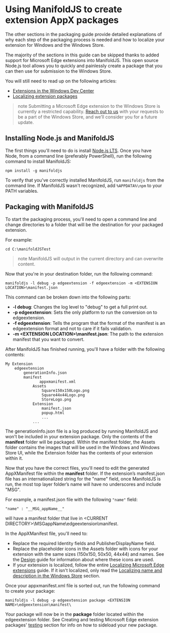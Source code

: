 # Using ManifoldJS to create extension AppX packages

The other sections in the packaging guide provide detailed explanations of why each step of the packaging process is needed and how to localize your extension for Windows and the Windows Store.

The majority of the sections in this guide can be skipped thanks to added support for Microsoft Edge extensions into ManifoldJS. This open source Node.js tool allows you to quickly and painlessly create a package that you can then use for submission to the Windows Store.

You will still need to read up on the following articles:

- [Extensions in the Windows Dev Center](../extensions-in-the-windows-dev-center)
- [Localizing extension packages](../localizing-extension-packages)

>note Submitting a Microsoft Edge extension to the Windows Store is currently a restricted capability. [Reach out to us](http://aka.ms/extension-request) with your requests to be a part of the Windows Store, and we’ll consider you for a future update.

## Installing Node.js and ManifoldJS

The first things you'll need to do is install [Node.js LTS](https://nodejs.org/en/download/).
Once you have Node, from a command line (preferably PowerShell), run the following command to install ManifoldJS:

`npm install -g manifoldjs`

To verify that you've correctly installed ManifoldJS, run `manifoldjs` from the command line. If ManifoldJS wasn't recognized, add `%APPDATA%\npm` to your PATH variables.


## Packaging with ManifoldJS

To start the packaging process, you'll need to open a command line and change directories to a folder that will be the destination for your packaged extension.

For example:

`cd C:\manifoldJSTest`

>note ManifoldJS will output in the current directory and can overwrite content.


Now that you're in your destination folder, run the following command:

`manifoldjs -l debug -p edgeextension -f edgeextension -m <EXTENSION LOCATION>\manifest.json`


This command can be broken down into the following parts:
 -	**-l debug**: Changes the log level to "debug" to get a full print out.
 -	**-p edgeextension**: Sets the only platform to run the conversion on to edgeextension.
 -	**-f edgeextension**: Tells the program that the format of the manifest is an edgeextension format and not to care if it fails validation.
 -	**-m \<EXTENSION LOCATION>\manifest.json**: The path to the extension manifest that you want to convert.


After ManifoldJS has finished running, you'll have a folder with the following contents:

    My Extension
        edgeextension
            generationInfo.json
            manifest
            	   appxmanifest.xml
                Assets
                    Square150x150Logo.png
                    Square44x44Logo.png
                    StoreLogo.png    
                Extension
                    manifest.json
                    popup.html
                    ...
                ...

The generationInfo.json file is a log produced by running ManifoldJS and won't be included in your extension package. Only the contents of the **manifest** folder will be packaged. Within the manifest folder, the Assets folder contains the images that will be used in the Windows and Windows Store UI, while the Extension folder has the contents of your extension within it. 


Now that you have the correct files, you'll need to edit the generated AppXManifest file within the **manifest** folder. If the extension’s manifest.json file has an internationalized string for the "name" field, once ManifoldJS is run, the most top layer folder’s name will have no underscores and include "MSG". 

For example, a manifest.json file with the following `"name"` field:

`"name" : "__MSG_appName__"`

will have a manifest folder that live in \<CURRENT DIRECTORY>\MSGappName\edgeextension\manifest.

In the AppXManifest file, you'll need to:
 -	Replace the required Identity fields and PublisherDisplayName field.
 -	Replace the placeholder icons in the Assets folder with icons for your extension with the same sizes (150x150, 50x50, 44x44) and names. See the [Design](../../design#icons-for-packaging) guide for information about where these icons are used.
 - If your extension is localized, follow the entire [Localizing Microsoft Edge extensions](../localizing-extension-packages) guide. If it isn't localized, only read the [Localizing name and description in the Windows Store](../localizing-extension-packages#localizing-name-and-description-in-the-windows-store) section.

Once your appxmanifest.xml file is sorted out, run the following command to create your package:

`manifoldjs -l debug -p edgeextension package <EXTENSION NAME>\edgeextension\manifest\`

Your package will now be in the **package** folder located within the edgeextension folder. See Creating and testing Microsoft Edge extension packages' [testing](../creating-and-testing-Microsoft-Edge-extension-packages#testing-an-appx-package) section for info on how to sideload your new package.

